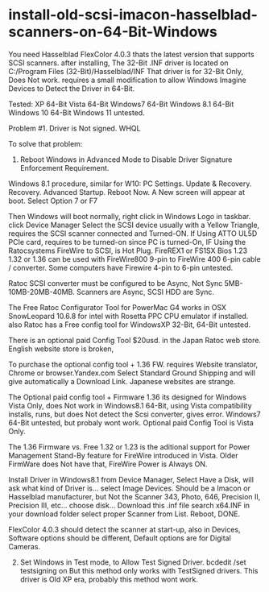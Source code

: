 # install-old-scsi-imacon-hasselblad-scanners-on-64-Bit-Windows

You need Hasselblad FlexColor 4.0.3 thats the latest version that supports SCSI scanners.
after installing,
The 32-Bit .INF driver is located on C:/Program Files (32-Bit)/Hasselblad/INF
That driver is for 32-Bit Only, Does Not work.
requires a small modification to allow Windows Imagine Devices to Detect the Driver in 64-Bit. 

Tested:
XP 64-Bit
Vista 64-Bit
Windows7 64-Bit
Windows 8.1 64-Bit
Windows 10 64-Bit
Windows 11 untested.

Problem #1.
Driver is Not signed. WHQL

To solve that problem:
1. Reboot Windows in Advanced Mode to Disable Driver Signature Enforcement Requirement.

Windows 8.1 procedure, similar for W10:
PC Settings.
Update & Recovery.
Recovery.
Advanced Startup.
Reboot Now.
A New screen will appear at boot.
Select Option 7 or F7

Then Windows will boot normally,
right click in Windows Logo in taskbar.
click Device Manager
Select the SCSI device usually with a Yellow Triangle,
requires the SCSI scanner connected and Turned-ON.
If Using ATTO UL5D PCIe card, requires to be turned-on since PC is turned-On,
IF Using the Ratocsystems FireWire to SCSI, is Hot Plug.
FireREX1 or FS1SX
Bios 1.23 1.32 or 1.36
can be used with FireWire800 9-pin to FireWire 400 6-pin cable / converter.
Some computers have Firewire 4-pin to 6-pin untested.

Ratoc SCSI converter must be configured to be Async, Not Sync 5MB-10MB-20MB-40MB.
Scanners are Async, SCSI HDD are Sync.

The Free Ratoc Configurator Tool for PowerMac G4 works in OSX SnowLeopard 10.6.8 for intel with Rosetta PPC CPU emulator if installed.
also Ratoc has a Free config tool for WindowsXP 32-Bit, 64-Bit untested.

There is an optional paid Config Tool $20usd. in the Japan Ratoc web store. 
English website store is broken,

To purchase the optional config tool + 1.36 FW.
requires Website translator, Chrome or browser.Yandex.com 
Select Standard Ground Shipping and will give automatically a Download Link.
Japanese websites are strange.

The Optional paid config tool + Firmware 1.36 its designed for Windows Vista Only, 
does Not work in Windows8.1 64-Bit, using Vista compatibility installs, runs, but does Not detect the Scsi converter, gives error.
Windows7 64-Bit untested, but probaly wont work.
Optional paid Config Tool is Vista Only.

The 1.36 Firmware vs. Free 1.32 or 1.23 is the aditional support for Power Management Stand-By feature for FireWire introduced in Vista.
Older FirmWare does Not have that, FireWire Power is Always ON.

Install Driver in Windows8.1 from Device Manager,
Select Have a Disk,
will ask what kind of Driver is...
select Image Devices.
Should be a Imacon or Hasselblad manufacturer, but Not the Scanner 343, Photo, 646, Precision II, Precision III, etc...
choose disk...
Download this .inf file
search x64.INF in your download folder
select proper Scanner from List.
Reboot,
DONE.

FlexColor 4.0.3 should detect the scanner at start-up,
also in Devices,
Software options should be different,
Default options are for Digital Cameras.

2. Set Windows in Test mode, to Allow Test Signed Driver.
bcdedit /set testsigning on
But this method only works with TestSigned drivers.
This driver is Old XP era, probably this method wont work.


